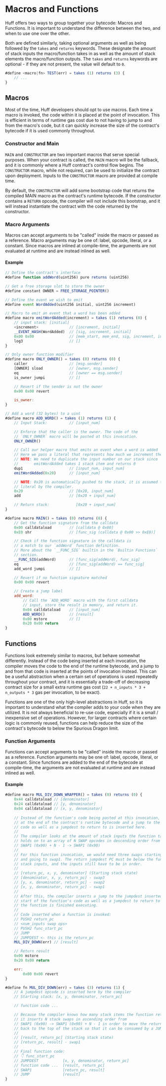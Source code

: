 # Macros and Functions

Huff offers two ways to group together your bytecode: Macros and Functions. It is
important to understand the difference between the two, and when to use one
over the other.

Both are defined similarly, taking optional arguments as well as being followed
by the `takes` and `returns` keywords. These designate the amount of stack
inputs the macro/function takes in as well as the amount of stack elements the
macro/function outputs. The `takes` and `returns` keywords are optional - if they are
not present, the value will default to `0`.

```javascript
#define <macro|fn> TEST(err) = takes (1) returns (3) {
    // ...
}
```

## Macros

Most of the time, Huff developers should opt to use macros. Each time a macro is invoked,
the code within it is placed at the point of invocation. This is efficient in
terms of runtime gas cost due to not having to jump to and from the macro's code,
but it can quickly increase the size of the contract's bytecode if it is used commonly
throughout.

### Constructor and Main

`MAIN` and `CONSTRUCTOR` are two important macros that serve special purposes. When
your contract is called, the `MAIN` macro will be the fallback, and it is commonly where
a Huff contract's control flow begins. The `CONSTRUCTOR` macro, while not required,
can be used to initialize the contract upon deployment. Inputs to the `CONSTRUCTOR` macro
are provided at compile time.

By default, the `CONSTRUCTOR` will add some bootstrap code that returns the compiled MAIN macro
as the contract's runtime bytecode. If the constructor contains a `RETURN` opcode, the compiler
will not include this bootstrap, and it will instead instantiate the contract with the code returned
by the constructor.

### Macro Arguments

Macros can accept arguments to be "called" inside the macro or passed as a reference. Macro arguments may be one of: label, opcode, literal, or a constant. Since macros are inlined at compile-time, the arguments are not evaluated at runtime and are instead inlined as well.

#### Example

```javascript
// Define the contract's interface
#define function addWord(uint256) pure returns (uint256)

// Get a free storage slot to store the owner
#define constant OWNER = FREE_STORAGE_POINTER()

// Define the event we wish to emit
#define event WordAdded(uint256 initial, uint256 increment)

// Macro to emit an event that a word has been added
#define macro emitWordAdded(increment) = takes (1) returns (0) {
    // input stack: [initial]
    <increment>              // [increment, initial]
    __EVENT_HASH(WordAdded)  // [sig, increment, initial]
    0x00 0x00                // [mem_start, mem_end, sig, increment, initial]
    log3                     // []
}

// Only owner function modifier
#define macro ONLY_OWNER() = takes (0) returns (0) {
    caller                   // [msg.sender]
    [OWNER] sload            // [owner, msg.sender]
    eq                       // [owner == msg.sender]
    is_owner jumpi           // []

    // Revert if the sender is not the owner
    0x00 0x00 revert

    is_owner:
}

// Add a word (32 bytes) to a uint 
#define macro ADD_WORD() = takes (1) returns (1) {
    // Input Stack:          // [input_num]

    // Enforce that the caller is the owner. The code of the
    // `ONLY_OWNER` macro will be pasted at this invocation. 
    ONLY_OWNER()

    // Call our helper macro that emits an event when a word is added
    // Here we pass a literal that represents how much we increment the word by.
    // NOTE: We need to duplicate the input number on our stack since
    //       emitWordAdded takes 1 stack item and returns 0
    dup1                     // [input_num, input_num]
    emitWordAdded(0x20)      // [input_num]

    // NOTE: 0x20 is automatically pushed to the stack, it is assumed to be a 
    // literal by the compiler.
    0x20                     // [0x20, input_num]
    add                      // [0x20 + input_num]

    // Return stack:            [0x20 + input_num]
}

#define macro MAIN() = takes (0) returns (0) {
    // Get the function signature from the calldata
    0x00 calldataload        // [calldata @ 0x00]
    0xE0 shr                 // [func_sig (calldata @ 0x00 >> 0xE0)]

    // Check if the function signature in the calldata is
    // a match to our `addWord` function definition.
    // More about the `__FUNC_SIG` builtin in the `Builtin Functions`
    // section.
    __FUNC_SIG(addWord)      // [func_sig(addWord), func_sig]
    eq                       // [func_sig(addWord) == func_sig]
    add_word jumpi           // []

    // Revert if no function signature matched
    0x00 0x00 revert

    // Create a jump label
    add_word:
        // Call the `ADD_WORD` macro with the first calldata
        // input, store the result in memory, and return it.
        0x04 calldataload    // [input_num]
        ADD_WORD()           // [result]
        0x00 mstore          // []
        0x20 0x00 return
}
```


## Functions

Functions look extremely similar to macros, but behave somewhat differently.
Instead of the code being inserted at each invocation, the compiler moves
the code to the end of the runtime bytecode, and a jump to and from that
code is inserted at the points of invocation instead. This can be a useful
abstraction when a certain set of operations is used repeatedly throughout
your contract, and it is essentially a trade-off of decreasing contract size
for a small extra runtime gas cost (`22 + n_inputs * 3 + n_outputs * 3` gas
per invocation, to be exact).

Functions are one of the only high-level abstractions
in Huff, so it is important to understand what the compiler adds to your code
when they are utilized. It is not always beneficial to re-use code, especially
if it is a small / inexpensive set of operations. However, for larger contracts
where certain logic is commonly reused, functions can help reduce the size of
the contract's bytecode to below the Spurious Dragon limit.

### Function Arguments

Functions can accept arguments to be "called" inside the macro or passed as a reference. Function arguments may be one of: label, opcode, literal, or a constant. Since functions are added to the end of the bytecode at compile-time, the arguments are not evaluated at runtime and are instead inlined as well.

#### Example

```javascript
#define macro MUL_DIV_DOWN_WRAPPER() = takes (0) returns (0) {
    0x44 calldataload // [denominator]
    0x24 calldataload // [y, denominator]
    0x04 calldataload // [x, y, denominator]
    
    // Instead of the function's code being pasted at this invocation, it is put
    // at the end of the contract's runtime bytecode and a jump to the function's
    // code as well as a jumpdest to return to is inserted here. 
    //
    // The compiler looks at the amount of stack inputs the function takes (N) and
    // holds on to an array of N SWAP opcodes in descending order from 
    // SWAP1 (0x90) + N - 1 -> SWAP1 (0x90)
    //
    // For this function invocation, we would need three swaps starting from swap3
    // and going to swap1. The return jumpdest PC must be below the function's
    // stack inputs, and the inputs still have to be in order.
    // 
    // [return_pc, x, y, denominator] (Starting stack state)
    // [denominator, x, y, return_pc] - swap3
    // [y, x, denominator, return_pc] - swap2
    // [x, y, denominator, return_pc] - swap1
    //
    // After this, the compiler inserts a jump to the jumpdest inserted at the
    // start of the function's code as well as a jumpdest to return to after
    // the function is finished executing.
    //
    // Code inserted when a function is invoked:
    // PUSH2 return_pc
    // <num_inputs swap ops>
    // PUSH2 func_start_pc
    // JUMP
    // JUMPDEST <- this is the return_pc
    MUL_DIV_DOWN(err) // [result]

    // Return result
    0x00 mstore
    0x20 0x00 return

    err:
        0x00 0x00 revert
}

#define fn MUL_DIV_DOWN(err) = takes (3) returns (1) {
    // A jumpdest opcode is inserted here by the compiler
    // Starting stack: [x, y, denominator, return_pc]

    // function code ...

    // Because the compiler knows how many stack items the function returns (N),
    // it inserts N stack swaps in ascending order from
    // SWAP1 (0x90) -> SWAP1 (0x90) + N - 1 in order to move the return_pc
    // back to the top of the stack so that it can be consumed by a JUMP
    //
    // [result, return_pc] (Starting stack state)
    // [return_pc, result] - swap1
    //
    // Final function code:
    // 👇 func_start_pc
    // JUMPDEST           [x, y, denominator, return_pc]
    // function code ...  [result, return_pc]
    // SWAP1              [return_pc, result]
    // JUMP               [result]
}
```
